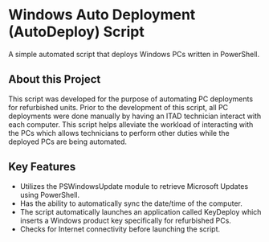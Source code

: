<!-- Project Name and Description-->
# Windows Auto Deployment (AutoDeploy) Script

<!-- Brief Description -->
A simple automated script that deploys Windows PCs written in PowerShell.

<!-- About this Project -->
## About this Project
This script was developed for the purpose of automating PC deployments for refurbished units. Prior to the development of this script, all PC deployments were done manually by having an ITAD technician interact with each computer. This script helps alleviate the workload of interacting with the PCs which allows technicians to perform other duties while the deployed PCs are being automated.

<!-- Features -->
## Key Features
- Utilizes the PSWindowsUpdate module to retrieve Microsoft Updates using PowerShell.
- Has the ability to automatically sync the date/time of the computer.
- The script automatically launches an application called KeyDeploy which inserts a Windows product key specifically for refurbished PCs.
- Checks for Internet connectivity before launching the script.
